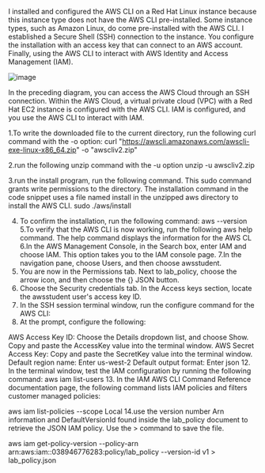 I installed and configured the AWS CLI on a Red Hat Linux instance because this instance type does not have the AWS CLI pre-installed. Some instance types, such as Amazon Linux, do come pre-installed with the AWS CLI. 
I established a Secure Shell (SSH) connection to the instance. You configure the installation with an access key that can connect to an AWS account. Finally, using the AWS CLI to interact with AWS Identity and Access Management (IAM).

![image](https://github.com/spraghavi/AWS-CLI-Install/assets/117675078/c047cc3a-c171-4e66-a7e8-0afdcc7f9d8f)

In the preceding diagram, you can access the AWS Cloud through an SSH connection. Within the AWS Cloud, a virtual private cloud (VPC) with a Red Hat EC2 instance is configured with the AWS CLI. IAM is configured, and you use the AWS CLI to interact with IAM.


1.To write the downloaded file to the current directory, run the following curl command with the -o option:
curl "https://awscli.amazonaws.com/awscli-exe-linux-x86_64.zip" -o "awscliv2.zip"

2.run the following unzip command with the -u option
unzip -u awscliv2.zip

3.run the install program, run the following command. This sudo command grants write permissions to the directory. The installation command in the code snippet uses a file named install in the unzipped aws directory to install the AWS CLI. 
sudo ./aws/install

4. To confirm the installation, run the following command:
   aws --version
5.To verify that the AWS CLI is now working, run the following aws help command. The help command displays the information for the AWS CL
6.In the AWS Management Console, in the Search box, enter IAM and choose IAM. This option takes you to the IAM console page.
7.In the navigation pane, choose Users, and then choose awsstudent.
8. You are now in the Permissions tab. Next to lab_policy, choose the arrow icon, and then choose the {} JSON button.
9. Choose the Security credentials tab. In the Access keys section, locate the awsstudent user's access key ID.
10. In the SSH session terminal window, run the configure command for the AWS CLI:
11. At the prompt, configure the following:

AWS Access Key ID: Choose the Details dropdown list, and choose Show. Copy and paste the AccessKey value into the terminal window.
AWS Secret Access Key: Copy and paste the SecretKey value into the terminal window.
Default region name: Enter us-west-2
Default output format: Enter json
12. In the terminal window, test the IAM configuration by running the following command:  aws iam list-users
13. In the IAM AWS CLI Command Reference documentation page, the following command lists IAM policies and filters customer managed policies:

aws iam list-policies --scope Local
14.use the version number Arn information and DefaultVersionId found inside the lab_policy document to retrieve the JSON IAM policy. Use the > command to save the file. 

 aws iam get-policy-version --policy-arn arn:aws:iam::038946776283:policy/lab_policy --version-id v1 > lab_policy.json
   
